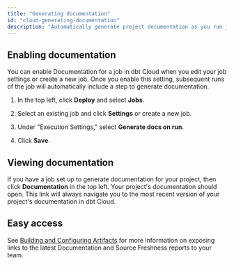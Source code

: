 ```yaml
---
title: "Generating documentation"
id: "cloud-generating-documentation"
description: "Automatically generate project documentation as you run jobs."
---
```


## Enabling documentation

You can enable Documentation for a job in dbt Cloud when you edit your job settings or create a new job. Once you enable this setting, subsequent runs of the job will automatically include a step to generate documentation.

1. In the top left, click **Deploy** and select **Jobs**.
2. Select an existing job and click **Settings** or create a new job.
3. Under "Execution Settings," select **Generate docs on run**.
   <Lightbox src="/img/docs/dbt-cloud/using-dbt-cloud/568adab-Screen_Shot_2019-02-08_at_9.13.09_PM.png" title="Enabling docs generation in dbt Cloud"/>

4. Click **Save**.

## Viewing documentation

If you have a job set up to generate documentation for your project, then click **Documentation** in the top left. Your project's documentation should open. This link will always navigate you to the most recent version of your project's documentation in dbt Cloud.

<Lightbox src="/img/docs/dbt-cloud/using-dbt-cloud/98c05c5-Screen_Shot_2019-02-08_at_9.18.22_PM.png" title="Project documentation"/>

## Easy access

See [Building and Configuring Artifacts](artifacts) for more information on exposing links to the latest Documentation and Source Freshness reports to your team.